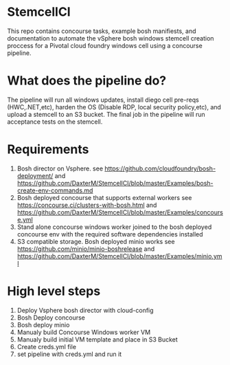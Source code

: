 # StemcellCI

This repo contains concourse tasks, example bosh manifiests, and documentation to automate the vSphere bosh windows stemcell creation proccess for a Pivotal cloud foundry windows cell using a concourse pipeline.  

# What does the pipeline do?
The pipeline will run all windows updates, install diego cell pre-reqs (HWC,.NET,etc), harden the OS (Disable RDP, local security policy,etc), and upload a stemcell to an S3 bucket. The final job in the pipeline will run acceptance tests on the stemcell.

# Requirements
1. Bosh director on Vsphere. see https://github.com/cloudfoundry/bosh-deployment/ and https://github.com/DaxterM/StemcellCI/blob/master/Examples/bosh-create-env-commands.md
2. Bosh deployed concourse that supports external workers see https://concourse.ci/clusters-with-bosh.html and https://github.com/DaxterM/StemcellCI/blob/master/Examples/concourse.yml
3. Stand alone concourse windows worker joined to the bosh deployed concourse env with the required software dependencies installed
4. S3 compatible storage. Bosh deployed minio works see https://github.com/minio/minio-boshrelease and https://github.com/DaxterM/StemcellCI/blob/master/Examples/minio.yml

# High level steps
1. Deploy Vsphere bosh director with cloud-config
2. Bosh Deploy concourse 
3. Bosh deploy minio 
4. Manualy build Concourse Windows worker VM
5. Manualy build initial VM template and place in S3 Bucket
6. Create creds.yml file
7. set pipeline with creds.yml and run it 
